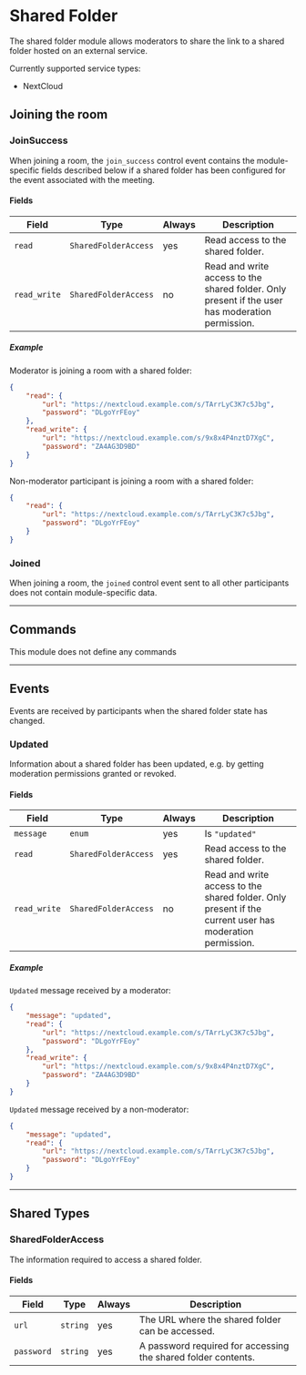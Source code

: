 # Shared Folder

The shared folder module allows moderators to share the link to a shared
folder hosted on an external service.

Currently supported service types:

- NextCloud

## Joining the room

### JoinSuccess

When joining a room, the `join_success` control event contains the module-specific fields described below if a shared folder has been configured for the event associated with the meeting.

#### Fields

| Field        | Type                 | Always | Description                                                                                     |
| ------------ | -------------------- | ------ | ----------------------------------------------------------------------------------------------- |
| `read`       | `SharedFolderAccess` | yes    | Read access to the shared folder.                                                               |
| `read_write` | `SharedFolderAccess` | no     | Read and write access to the shared folder. Only present if the user has moderation permission. |

##### Example

Moderator is joining a room with a shared folder:

```json
{
    "read": {
        "url": "https://nextcloud.example.com/s/TArrLyC3K7c5Jbg",
        "password": "DLgoYrFEoy"
    },
    "read_write": {
        "url": "https://nextcloud.example.com/s/9x8x4P4nztD7XgC",
        "password": "ZA4AG3D9BD"
    }
}
```

Non-moderator participant is joining a room with a shared folder:

```json
{
    "read": {
        "url": "https://nextcloud.example.com/s/TArrLyC3K7c5Jbg",
        "password": "DLgoYrFEoy"
    }
}
```

### Joined

When joining a room, the `joined` control event sent to all other participants does not contain module-specific data.

---

## Commands

This module does not define any commands

---

## Events

Events are received by participants when the shared folder state has changed.

### Updated

Information about a shared folder has been updated, e.g. by getting moderation permissions granted or revoked.

#### Fields

| Field        | Type                  | Always | Description                                                                                             |
| ------------ | --------------------- | ------ | ------------------------------------------------------------------------------------------------------- |
| `message`    | `enum`                | yes    | Is `"updated"`                                                                                          |
| `read`       | `SharedFolderAccess`  | yes    | Read access to the shared folder.                                                                       |
| `read_write` | `SharedFolderAccess`  | no     | Read and write access to the shared folder. Only present if the current user has moderation permission. |

##### Example

`Updated` message received by a moderator:

```json
{
    "message": "updated",
    "read": {
        "url": "https://nextcloud.example.com/s/TArrLyC3K7c5Jbg",
        "password": "DLgoYrFEoy"
    },
    "read_write": {
        "url": "https://nextcloud.example.com/s/9x8x4P4nztD7XgC",
        "password": "ZA4AG3D9BD"
    }
}
```

`Updated` message received by a non-moderator:

```json
{
    "message": "updated",
    "read": {
        "url": "https://nextcloud.example.com/s/TArrLyC3K7c5Jbg",
        "password": "DLgoYrFEoy"
    }
}
```

---

## Shared Types

### SharedFolderAccess

The information required to access a shared folder.

#### Fields

| Field      | Type     | Always | Description                                                   |
| ---------- | -------- | ------ | ------------------------------------------------------------- |
| `url`      | `string` | yes    | The URL where the shared folder can be accessed.              |
| `password` | `string` | yes    | A password required for accessing the shared folder contents. |
